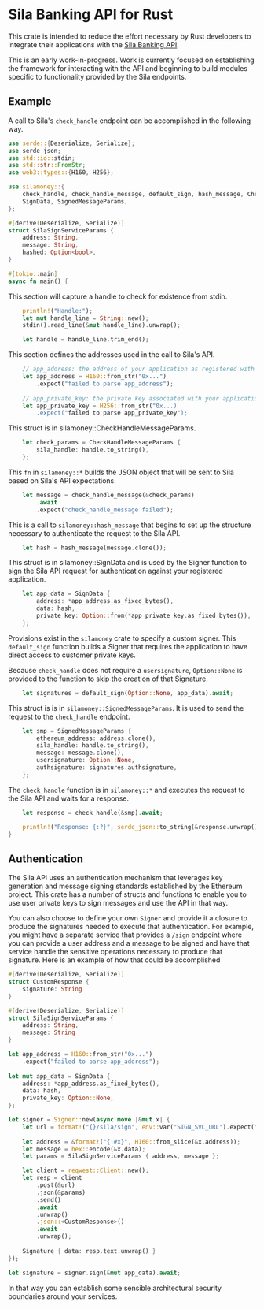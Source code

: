 # Sila Banking API for Rust

This crate is intended to reduce the effort necessary by Rust developers to integrate their applications with the [Sila Banking API](https://docs.silamoney.com).

This is an early work-in-progress. Work is currently focused on establishing the framework for interacting with the API and beginning to build modules specific to functionality provided by the Sila endpoints.

## Example

A call to Sila's `check_handle` endpoint can be accomplished in the following way.

```rust
use serde::{Deserialize, Serialize};
use serde_json;
use std::io::stdin;
use std::str::FromStr;
use web3::types::{H160, H256};

use silamoney::{
    check_handle, check_handle_message, default_sign, hash_message, CheckHandleMessageParams,
    SignData, SignedMessageParams,
};

#[derive(Deserialize, Serialize)]
struct SilaSignServiceParams {
    address: String,
    message: String,
    hashed: Option<bool>,
}

#[tokio::main]
async fn main() {
```

This section will capture a handle to check for existence from stdin.

```rust
    println!("Handle:");
    let mut handle_line = String::new();
    stdin().read_line(&mut handle_line).unwrap();

    let handle = handle_line.trim_end();
```

This section defines the addresses used in the call to Sila's API.

```rust
    // app_address: the address of your application as registered with Sila
    let app_address = H160::from_str("0x...")
        .expect("failed to parse app_address");
    
    // app_private_key: the private key associated with your application's registered address
    let app_private_key = H256::from_str("0x...)
        .expect("failed to parse app_private_key");
```

This struct is in silamoney::CheckHandleMessageParams.

```rust
    let check_params = CheckHandleMessageParams {
        sila_handle: handle.to_string(),
    };
```

This `fn` in `silamoney::*` builds the JSON object that will be sent to Sila based on Sila's API expectations.

```rust
    let message = check_handle_message(&check_params)
        .await
        .expect("check_handle_message failed");
```

This is a call to `silamoney::hash_message` that begins to set up the structure necessary to authenticate the request to the Sila API.

```rust
    let hash = hash_message(message.clone());
```

This struct is in silamoney::SignData and is used by the Signer function to sign the Sila API request for authentication against your registered application.

```rust
    let app_data = SignData {
        address: *app_address.as_fixed_bytes(),
        data: hash,
        private_key: Option::from(*app_private_key.as_fixed_bytes()),
    };
```

Provisions exist in the `silamoney` crate to specify a custom signer. This `default_sign` function builds a Signer that requires the application to have direct access to customer private keys.
    
Because `check_handle` does not require a `usersignature`, `Option::None` is provided to the function to skip the creation of that Signature.

```rust
    let signatures = default_sign(Option::None, app_data).await;
```

This struct is is in `silamoney::SignedMessageParams`. It is used to send the request to the `check_handle` endpoint.

```rust
    let smp = SignedMessageParams {
        ethereum_address: address.clone(),
        sila_handle: handle.to_string(),
        message: message.clone(),
        usersignature: Option::None,
        authsignature: signatures.authsignature,
    };
```

The `check_handle` function is in `silamoney::*` and executes the request to the Sila API and waits for a response.

```rust
    let response = check_handle(&smp).await;

    println!("Response: {:?}", serde_json::to_string(&response.unwrap()));
}
```

## Authentication

The Sila API uses an authentication mechanism that leverages key generation and message signing standards established by the Ethereum project. This crate has a number of structs and functions to enable you to use user private keys to sign messages and use the API in that way.

You can also choose to define your own `Signer` and provide it a closure to produce the signatures needed to execute that authentication. For example, you might have a separate service that provides a `/sign` endpoint where you can provide a user address and a message to be signed and have that service handle the sensitive operations necessary to produce that signature. Here is an example of how that could be accomplished

```rust
#[derive(Deserialize, Serialize)]
struct CustomResponse {
    signature: String
}

#[derive(Deserialize, Serialize)]
struct SilaSignServiceParams {
    address: String,
    message: String
}

let app_address = H160::from_str("0x...")
    .expect("failed to parse app_address");
        
let mut app_data = SignData {
    address: *app_address.as_fixed_bytes(),
    data: hash,
    private_key: Option::None,
};

let signer = Signer::new(async move |&mut x| { 
    let url = format!("{}/sila/sign", env::var("SIGN_SVC_URL").expect("SIGN_SVC_URL must be set"));
          
    let address = &format!("{:#x}", H160::from_slice(&x.address));
    let message = hex::encode(&x.data);
    let params = SilaSignServiceParams { address, message };

    let client = reqwest::Client::new();
    let resp = client
        .post(&url)
        .json(&params)
        .send()
        .await
        .unwrap()
        .json::<CustomResponse>()
        .await
        .unwrap();
        
    Signature { data: resp.text.unwrap() } 
});

let signature = signer.sign(&mut app_data).await;
```

In that way you can establish some sensible architectural security boundaries around your services.
